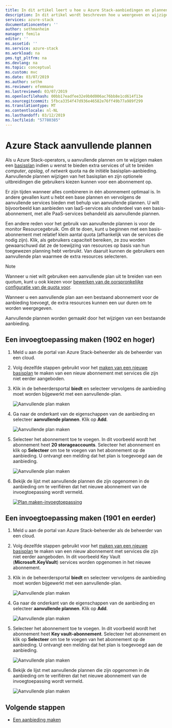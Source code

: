 ```yaml
---
title: In dit artikel leert u hoe u Azure Stack-aanbiedingen en plannen bijwerken | Microsoft Docs
description: In dit artikel wordt beschreven hoe u weergeven en wijzigen van bestaande Azure Stack-aanbiedingen en plannen.
services: azure-stack
documentationcenter: ''
author: sethmanheim
manager: femila
editor: ''
ms.assetid: ''
ms.service: azure-stack
ms.workload: na
pms.tgt_pltfrm: na
ms.devlang: na
ms.topic: conceptual
ms.custom: mvc
ms.date: 03/07/2019
ms.author: sethm
ms.reviewer: efemmano
ms.lastreviewed: 03/07/2019
ms.openlocfilehash: 00bb17eadfee32e9b0d006ac76bb8e1cd614f13e
ms.sourcegitcommit: 5fbca3354f47d936e46582e76ff49b77a989f299
ms.translationtype: MT
ms.contentlocale: nl-NL
ms.lasthandoff: 03/12/2019
ms.locfileid: "57780385"
---
```

# <a name="azure-stack-add-on-plans"></a>Azure Stack aanvullende plannen

Als u Azure Stack-operators, u aanvullende plannen om te wijzigen maken een [basisplan](azure-stack-create-plan.md) indien u wenst te bieden extra services of uit te breiden *computer*, *opslag*, of *netwerk* quota na de initiële basisplan-aanbieding. Aanvullende plannen wijzigen van het basisplan en zijn optionele uitbreidingen die gebruikers kiezen kunnen voor een abonnement op.

Er zijn tijden wanneer alles combineren in één abonnement optimaal is. In andere gevallen kunt u hebt een base plannen en vervolgens de aanvullende services bieden met behulp van aanvullende plannen. U wilt bijvoorbeeld kan aanbieden van IaaS-services als onderdeel van een basis-abonnement, met alle PaaS-services behandeld als aanvullende plannen.

Een andere reden voor het gebruik van aanvullende plannen is voor de monitor Resourcegebruik. Om dit te doen, kunt u beginnen met een basis-abonnement met relatief klein aantal quota (afhankelijk van de services die nodig zijn). Klik, als gebruikers capaciteit bereiken, ze zou worden gewaarschuwd dat ze de toewijzing van resources op basis van hun toegewezen planning hebt verbruikt. Van daaruit kunnen de gebruikers een aanvullende plan waarmee de extra resources selecteren.

> [!NOTE]
> Wanneer u niet wilt gebruiken een aanvullende plan uit te breiden van een quotum, kunt u ook kiezen voor [bewerken van de oorspronkelijke configuratie van de quota voor](azure-stack-quota-types.md#edit-a-quota).

Wanneer u een aanvullende plan aan een bestaand abonnement voor de aanbieding toevoegt, de extra resources kunnen een uur duren om te worden weergegeven.

Aanvullende plannen worden gemaakt door het wijzigen van een bestaande aanbieding.

## <a name="create-an-add-on-plan-1902-and-later"></a>Een invoegtoepassing maken (1902 en hoger)

1. Meld u aan de portal van Azure Stack-beheerder als de beheerder van een cloud.
2. Volg dezelfde stappen gebruikt voor het [maken van een nieuwe basisplan](azure-stack-create-plan.md) te maken van een nieuw abonnement met services die zijn niet eerder aangeboden.
3. Klik in de beheerdersportal **biedt** en selecteer vervolgens de aanbieding moet worden bijgewerkt met een aanvullende-plan.

   ![Aanvullende plan maken](media/create-add-on-plan/add-on1.png)

4. Ga naar de onderkant van de eigenschappen van de aanbieding en selecteer **aanvullende plannen**. Klik op **Add**.

    ![Aanvullende plan maken](media/create-add-on-plan/add-on2.png)

5. Selecteer het abonnement toe te voegen. In dit voorbeeld wordt het abonnement heet **20 storageaccounts**. Selecteer het abonnement en klik op **Selecteer** om toe te voegen van het abonnement op de aanbieding. U ontvangt een melding dat het plan is toegevoegd aan de aanbieding.

    ![Aanvullende plan maken](media/create-add-on-plan/add-on3.png)

6. Bekijk de lijst met aanvullende plannen die zijn opgenomen in de aanbieding om te verifiëren dat het nieuwe abonnement van de invoegtoepassing wordt vermeld.

    [![Plan maken-invoegtoepassing](media/create-add-on-plan/add-on4.png "plan van de invoegtoepassing maken")](media/create-add-on-plan/add-on4lg.png#lightbox)

## <a name="create-an-add-on-plan-1901-and-earlier"></a>Een invoegtoepassing maken (1901 en eerder)

1. Meld u aan de portal van Azure Stack-beheerder als de beheerder van een cloud.
2. Volg dezelfde stappen gebruikt voor het [maken van een nieuwe basisplan](azure-stack-create-plan.md) te maken van een nieuw abonnement met services die zijn niet eerder aangeboden. In dit voorbeeld Key Vault (**Microsoft.KeyVault**) services worden opgenomen in het nieuwe abonnement.
3. Klik in de beheerdersportal **biedt** en selecteer vervolgens de aanbieding moet worden bijgewerkt met een aanvullende-plan.

   ![Aanvullende plan maken](media/create-add-on-plan/1.PNG)

4. Ga naar de onderkant van de eigenschappen van de aanbieding en selecteer **aanvullende plannen**. Klik op **Add**.

    ![Aanvullende plan maken](media/create-add-on-plan/2.PNG)

5. Selecteer het abonnement toe te voegen. In dit voorbeeld wordt het abonnement heet **Key vault-abonnement**. Selecteer het abonnement en klik op **Selecteer** om toe te voegen van het abonnement op de aanbieding. U ontvangt een melding dat het plan is toegevoegd aan de aanbieding.

    ![Aanvullende plan maken](media/create-add-on-plan/3.PNG)

6. Bekijk de lijst met aanvullende plannen die zijn opgenomen in de aanbieding om te verifiëren dat het nieuwe abonnement van de invoegtoepassing wordt vermeld.

    ![Aanvullende plan maken](media/create-add-on-plan/4.PNG)

## <a name="next-steps"></a>Volgende stappen

* [Een aanbieding maken](azure-stack-create-offer.md)